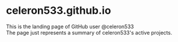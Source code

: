 celeron533.github.io
====================
This is the landing page of GitHub user @celeron533  
The page just represents a summary of celeron533's active projects.